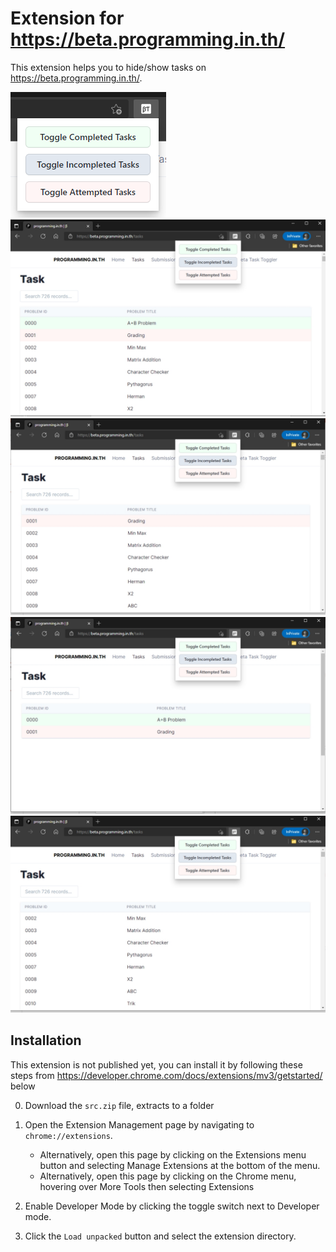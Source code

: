 # Extension for https://beta.programming.in.th/

This extension helps you to hide/show tasks on https://beta.programming.in.th/.

![](./previews/preview.png)
![](./previews/screenshot_1.jpg)
![](./previews/screenshot_2.jpg)
![](./previews/screenshot_3.jpg)
![](./previews/screenshot_4.jpg)

## Installation

This extension is not published yet, you can install it by following these steps from https://developer.chrome.com/docs/extensions/mv3/getstarted/ below

0. Download the `src.zip` file, extracts to a folder

1. Open the Extension Management page by navigating to `chrome://extensions`.
   - Alternatively, open this page by clicking on the Extensions menu button and selecting Manage Extensions at the bottom of the menu.
   - Alternatively, open this page by clicking on the Chrome menu, hovering over More Tools then selecting Extensions
2. Enable Developer Mode by clicking the toggle switch next to Developer mode.
3. Click the `Load unpacked` button and select the extension directory.
